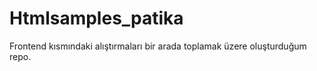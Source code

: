 # Htmlsamples_patika
Frontend kısmındaki  alıştırmaları bir arada toplamak üzere oluşturduğum repo.
